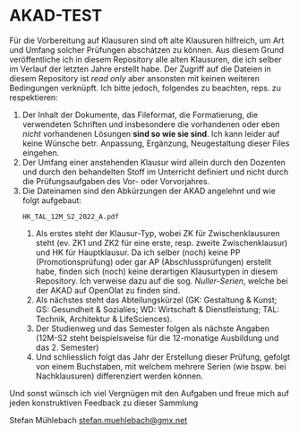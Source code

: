 # AKAD-TEST

Für die Vorbereitung auf Klausuren sind oft alte Klausuren hilfreich, um Art und Umfang solcher Prüfungen abschátzen zu können.
Aus diesem Grund veröffentliche ich in diesem Repository alle alten Klausuren, die ich selber im Verlauf der letzten Jahre erstellt habe.
Der Zugriff auf die Dateien in diesem Repository ist _read only_ aber ansonsten mit keinen weiteren Bedingungen verknüpft.
Ich bitte jedoch, folgendes zu beachten, reps. zu respektieren:

1) Der Inhalt der Dokumente, das Fileformat, die Formatierung, die verwendeten Schriften und insbesondere die vorhandenen oder eben _nicht_ vorhandenen Lösungen __sind so wie sie sind__.
   Ich kann leider auf keine Wünsche betr. Anpassung, Ergänzung, Neugestaltung dieser Files eingehen.
3) Der Umfang einer anstehenden Klausur wird allein durch den Dozenten und durch den behandelten Stoff im Unterricht definiert und nicht durch die Prüfungsaufgaben des Vor- oder Vorvorjahres.
4) Die Dateinamen sind den Abkürzungen der AKAD angelehnt und wie folgt aufgebaut:
   ```
   HK_TAL_12M_S2_2022_A.pdf
   ```
   1) Als erstes steht der Klausur-Typ, wobei ZK für Zwischenklausuren steht (ev. ZK1 und ZK2 für eine erste, resp. zweite Zwischenklausur) und HK für Hauptklausur.
      Da ich selber (noch) keine PP (Promotionsprüfung) oder gar AP (Abschlussprüfungen) erstellt habe, finden sich (noch) keine derartigen Klausurtypen in diesem Repository.
      Ich verweise dazu auf die sog. _Nuller-Serien_, welche bei der AKAD auf OpenOlat zu finden sind.
   3) Als nächstes steht das Abteilungskürzel (GK: Gestaltung & Kunst; GS: Gesundheit & Sozialies; WD: Wirtschaft & Dienstleistung; TAL: Technik, Architektur & LifeSciences).
   4) Der Studienweg und das Semester folgen als nächste Angaben (12M-S2 steht beispielsweise für die 12-monatige Ausbildung und das 2. Semester)
   5) Und schliesslich folgt das Jahr der Erstellung dieser Prüfung, gefolgt von einem Buchstaben, mit welchem mehrere Serien (wie bspw. bei Nachklausuren) differenziert werden können.

Und sonst wünsch ich viel Vergnügen mit den Aufgaben und freue mich auf jeden konstruktiven Feedback zu dieser Sammlung

Stefan Mühlebach
stefan.muehlebach@gmx.net
